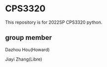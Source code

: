 # CPS3320

This repository is for 2022SP CPS3320 python.

## group member
Dazhou Hou(Howard)

Jiayi Zhang(Libre)
